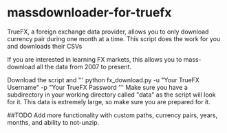 # massdownloader-for-truefx
TrueFX, a foreign exchange data provider, allows you to only download currency pair during one month at a time. This script does the work for you and downloads their CSVs

If you are interested in learning FX markets, this allows you to mass-download all the data from 2007 to present.

Download the script and 
'''
python fx_download.py -u "Your TrueFX Username" -p "Your TrueFX Password
'''
Make sure you have a subdirectory in your working directory called "data" as the script will look for it. This data is extremely large, so make sure you are prepared for it.

##TODO
Add more functionality with custom paths, currency pairs, years, months, and ability to not-unzip.
